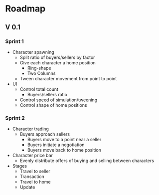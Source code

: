 # Roadmap
## V 0.1
### Sprint 1
* Character spawning
    * Split ratio of buyers/sellers by factor
    * Give each character a home position
        * Ring-shape
        * Two Columns
    * Tween character movement from point to point
* UI
    * Control total count 
      * Buyers/sellers ratio
    * Control speed of simulation/tweening
    * Control shape of home positions

### Sprint 2
* Character trading
    * Buyers approach sellers
        * Buyers move to a point near a seller
        * Buyers initiate a negotiation
        * Buyers move back to home position
* Character price bar
    * Evenly distribute offers of buying and selling between characters
* Stages
    * Travel to seller
    * Transaction
    * Travel to home
    * Update
